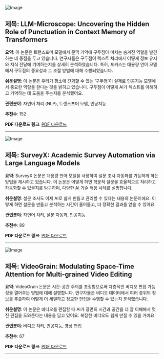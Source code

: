 ![Image](https://cdn-thumbnails.huggingface.co/social-thumbnails/papers/2502.15007.png)
## 제목: LLM-Microscope: Uncovering the Hidden Role of Punctuation in Context Memory of Transformers
**요약**: 이 논문은 트랜스포머 모델에서 문맥 기억에 구두점이 미치는 숨겨진 역할을 발견하는 데 중점을 두고 있습니다. 연구자들은 구두점이 텍스트 처리에서 어떻게 정보 유지와 지식 전달에 기여하는지를 상세히 분석하였습니다. 특히, 포커스는 대용량 언어 모델에서 구두점의 중요성과 그 조절 방법에 대해 수행되었습니다.

**쉬운설명**: 이 논문은 우리가 평소에 간과할 수 있는 '구두점'이 실제로 인공지능 모델에서 중요한 역할을 한다는 것을 밝히고 있습니다. 구두점이 어떻게 AI가 텍스트를 이해하고 기억하는 데 도움을 주는지를 분석했어요.

**관련분야**: 자연어 처리 (NLP), 트랜스포머 모델, 인공지능

**추천수**: 152

**PDF 다운로드 링크**: [PDF 다운로드](https://huggingface.co/papers/2502.15007)

---

![Image](https://cdn-thumbnails.huggingface.co/social-thumbnails/papers/2502.14776.png)
## 제목: SurveyX: Academic Survey Automation via Large Language Models
**요약**: SurveyX 논문은 대용량 언어 모델을 사용하여 설문 조사 자동화를 가능하게 하는 방법을 제시하고 있습니다. 이 논문은 어떻게 하면 학문적 설문을 효율적으로 처리하고 자동화할 수 있을지를 탐구하며, 다양한 AI 기술 적용 사례를 설명합니다.

**쉬운설명**: 설문 조사도 이제 AI로 쉽게 만들고 관리할 수 있다는 내용의 논문이에요. 이렇게 하면 설문을 만들고 분석하는 시간이 줄어들고, 더 정확한 결과를 얻을 수 있어요.

**관련분야**: 자연어 처리, 설문 자동화, 인공지능

**추천수**: 89

**PDF 다운로드 링크**: [PDF 다운로드](https://huggingface.co/papers/2502.14776)

---

![Image](https://cdn-thumbnails.huggingface.co/social-thumbnails/papers/2502.17258.png)
## 제목: VideoGrain: Modulating Space-Time Attention for Multi-grained Video Editing
**요약**: VideoGrain 논문은 시간-공간 주의를 조정함으로써 다층적인 비디오 편집 가능성을 열어주는 방법에 대해 설명합니다. 연구자들은 비디오 데이터에서 여러 층위의 정보를 추출하여 어떻게 더 세밀하고 정교한 편집을 수행할 수 있는지 분석했습니다.

**쉬운설명**: 이 논문은 비디오를 편집할 때 AI가 장면의 시간과 공간을 더 잘 이해해서 멋진 편집을 도와준다는 내용을 담고 있어요. 복잡한 비디오도 쉽게 만질 수 있을 거예요.

**관련분야**: 비디오 처리, 인공지능, 영상 편집

**추천수**: 67

**PDF 다운로드 링크**: [PDF 다운로드](https://huggingface.co/papers/2502.17258)

---